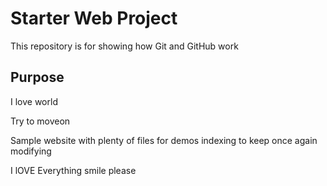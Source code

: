# Starter Web Project

This repository is for showing how Git and GitHub work

## Purpose
I love world

Try to moveon

Sample website with plenty of files for demos
indexing to keep 
once again modifying

I lOVE Everything smile please 
